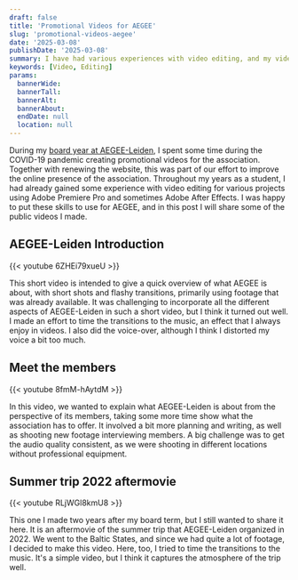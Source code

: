 ```yaml
---
draft: false
title: 'Promotional Videos for AEGEE'
slug: 'promotional-videos-aegee'
date: '2025-03-08'
publishDate: '2025-03-08'
summary: I have had various experiences with video editing, and my videos for AEGEE-Leiden are some of my better works.
keywords: [Video, Editing]
params:
  bannerWide:
  bannerTall:
  bannerAlt:
  bannerAbout:
  endDate: null
  location: null
---
```


During my [board year at AEGEE-Leiden](/career/board-year-at-aegee/), I spent some time during the COVID-19 pandemic creating promotional videos for the association. Together with renewing the website, this was part of our effort to improve the online presence of the association. Throughout my years as a student, I had already gained some experience with video editing for various projects using Adobe Premiere Pro and sometimes Adobe After Effects. I was happy to put these skills to use for AEGEE, and in this post I will share some of the public videos I made.

## AEGEE-Leiden Introduction

{{< youtube 6ZHEi79xueU >}}

This short video is intended to give a quick overview of what AEGEE is about, with short shots and flashy transitions, primarily using footage that was already available. It was challenging to incorporate all the different aspects of AEGEE-Leiden in such a short video, but I think it turned out well. I made an effort to time the transitions to the music, an effect that I always enjoy in videos. I also did the voice-over, although I think I distorted my voice a bit too much.

## Meet the members

{{< youtube 8fmM-hAytdM >}}

In this video, we wanted to explain what AEGEE-Leiden is about from the perspective of its members, taking some more time show what the association has to offer. It involved a bit more planning and writing, as well as shooting new footage interviewing members. A big challenge was to get the audio quality consistent, as we were shooting in different locations without professional equipment. 

## Summer trip 2022 aftermovie

{{< youtube RLjWGl8kmU8 >}}

This one I made two years after my board term, but I still wanted to share it here. It is an aftermovie of the summer trip that AEGEE-Leiden organized in 2022. We went to the Baltic States, and since we had quite a lot of footage, I decided to make this video. Here, too, I tried to time the transitions to the music. It's a simple video, but I think it captures the atmosphere of the trip well.

